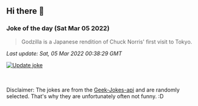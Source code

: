 ## Hi there 👋

### Joke of the day (Sat Mar 05 2022)
<!-- joke -->
>Godzilla is a Japanese rendition of Chuck Norris' first visit to Tokyo.
<!-- /joke -->

*Last update: Sat, 05 Mar 2022 00:38:29 GMT*

[![Update joke](https://github.com/nclskfm/nclskfm/actions/workflows/joke.yml/badge.svg)](https://github.com/nclskfm/nclskfm/actions/workflows/joke.yml)

<br><br>
Disclaimer: The jokes are from the [Geek-Jokes-api](https://github.com/sameerkumar18/geek-joke-api) and are randomly selected. That's why they are unfortunately often not funny. :D
